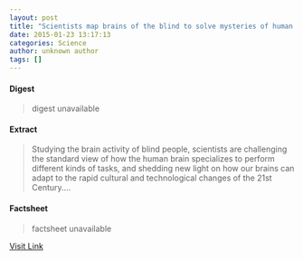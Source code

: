 ```yaml
---
layout: post
title: "Scientists map brains of the blind to solve mysteries of human brain specialization"
date: 2015-01-23 13:17:13
categories: Science
author: unknown author
tags: []
---
```



#### Digest
>digest unavailable

#### Extract
>Studying the brain activity of blind people, scientists are challenging the standard view of how the human brain specializes to perform different kinds of tasks, and shedding new light on how our brains can adapt to the rapid cultural and technological changes of the 21st Century....

#### Factsheet
>factsheet unavailable

[Visit Link](http://feeds.sciencedaily.com/~r/sciencedaily/~3/mIMhdYCkXEA/150123081713.htm)


